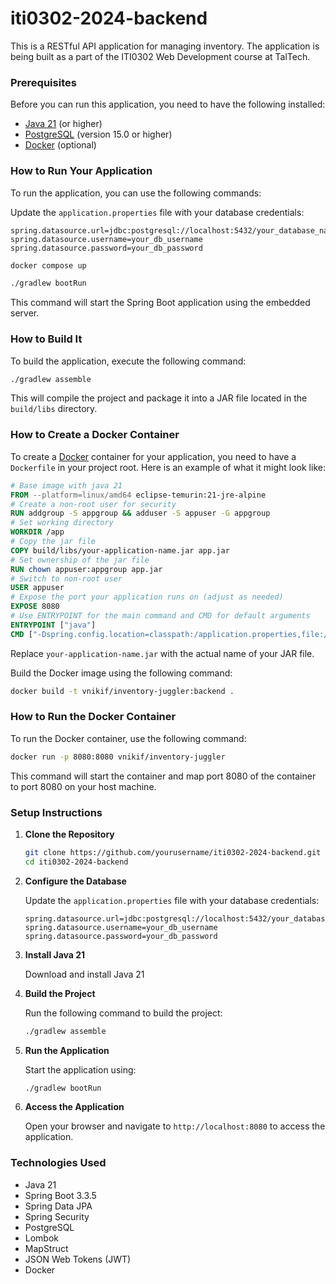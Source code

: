 # iti0302-2024-backend
This is a RESTful API application for managing inventory. The application is being built
as a part of the ITI0302 Web Development course at TalTech.

### Prerequisites

Before you can run this application, you need to have the following installed:

*   [Java 21](https://adoptium.net/releases.html?variant=openjdk21&jvmVariant=hotspot) (or higher)
*   [PostgreSQL](https://www.postgresql.org/download/) (version 15.0 or higher)
*   [Docker](https://www.docker.com/products/docker-desktop/) (optional)


### How to Run Your Application

To run the application, you can use the following commands:

Update the `application.properties` file with your database credentials:

   ```
   spring.datasource.url=jdbc:postgresql://localhost:5432/your_database_name
   spring.datasource.username=your_db_username
   spring.datasource.password=your_db_password
   ```

```bash
docker compose up
```

```bash
./gradlew bootRun
```

This command will start the Spring Boot application using the embedded server.

### How to Build It

To build the application, execute the following command:

```bash
./gradlew assemble
```

This will compile the project and package it into a JAR file located in the `build/libs` directory.

### How to Create a Docker Container

To create a [Docker](https://www.docker.com/products/docker-desktop/) container for your application, you need to have a `Dockerfile` in your project root. Here is an example of what it might look like:

```dockerfile
# Base image with java 21
FROM --platform=linux/amd64 eclipse-temurin:21-jre-alpine
# Create a non-root user for security
RUN addgroup -S appgroup && adduser -S appuser -G appgroup
# Set working directory
WORKDIR /app
# Copy the jar file
COPY build/libs/your-application-name.jar app.jar
# Set ownership of the jar file
RUN chown appuser:appgroup app.jar
# Switch to non-root user
USER appuser
# Expose the port your application runs on (adjust as needed)
EXPOSE 8080
# Use ENTRYPOINT for the main command and CMD for default arguments
ENTRYPOINT ["java"]
CMD ["-Dspring.config.location=classpath:/application.properties,file:/app/application.properties", "-jar", "app.jar"]

```

Replace `your-application-name.jar` with the actual name of your JAR file.

Build the Docker image using the following command:

```bash
docker build -t vnikif/inventory-juggler:backend .
```

### How to Run the Docker Container

To run the Docker container, use the following command:

```bash
docker run -p 8080:8080 vnikif/inventory-juggler
```

This command will start the container and map port 8080 of the container to port 8080 on your host machine.

### Setup Instructions

1. **Clone the Repository**
   ```bash
   git clone https://github.com/yourusername/iti0302-2024-backend.git
   cd iti0302-2024-backend
   ```

2. **Configure the Database**

   Update the `application.properties` file with your database credentials:

   ```
   spring.datasource.url=jdbc:postgresql://localhost:5432/your_database_name
   spring.datasource.username=your_db_username
   spring.datasource.password=your_db_password
   ```

3. **Install Java 21**

    Download and install Java 21 

4. **Build the Project**

   Run the following command to build the project:

   ```bash
   ./gradlew assemble
   ```

5. **Run the Application**

   Start the application using:

   ```bash
   ./gradlew bootRun
   ```

6. **Access the Application**

   Open your browser and navigate to `http://localhost:8080` to access the application.


### Technologies Used

* Java 21
* Spring Boot 3.3.5
* Spring Data JPA
* Spring Security
* PostgreSQL
* Lombok
* MapStruct
* JSON Web Tokens (JWT)
* Docker